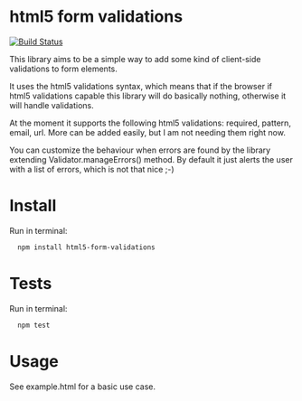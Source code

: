 # html5 form validations

[![Build Status](https://secure.travis-ci.org/spaghetticode/html5-form-validations.png)](http://travis-ci.org/spaghetticode/html5-form-validations)

This library aims to be a simple way to add some kind of client-side
validations to form elements.

It uses the html5 validations syntax, which means that if the browser if html5
validations capable this library will do basically nothing, otherwise it will
handle validations.

At the moment it supports the following html5 validations: required, pattern,
email, url. More can be added easily, but I am not needing them right now.

You can customize the behaviour when errors are found by the library extending
Validator.manageErrors() method. By default it just alerts the user with a list
of errors, which is not that nice ;-)


# Install

Run in terminal:
```bash
  npm install html5-form-validations
```


# Tests

Run in terminal:
```bash
  npm test
```


# Usage

See example.html for a basic use case.
